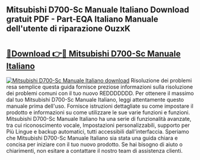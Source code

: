 ## Mitsubishi D700-Sc Manuale Italiano Download gratuit PDF - Part-EQA Italiano Manuale dell'utente di riparazione OuzxK

# <h2><a href="http://dfftpi.blite.top/?on=Mitsubishi+D700-Sc+Manuale+Italiano">🔗Download 👉🔴 Mitsubishi D700-Sc Manuale Italiano</a></h2>

[![Mitsubishi D700-Sc Manuale Italiano download](https://i.imgur.com/lujVjoI.png)](http://dfftpi.blite.top/?on=Mitsubishi+D700-Sc+Manuale+Italiano)
Risoluzione dei problemi resa semplice questa guida fornisce preziose informazioni sulla risoluzione dei problemi comuni con il tuo nuovo REDDDDDDD. Per ottenere il massimo dal tuo Mitsubishi D700-Sc Manuale Italiano, leggi attentamente questo manuale prima dell'uso. Fornisce istruzioni dettagliate su come impostare il prodotto e informazioni su come utilizzare le sue varie funzioni e funzioni. Mitsubishi D700-Sc Manuale Italiano ha una serie di funzionalità avanzate, tra cui riconoscimento vocale, Impostazioni personalizzabili, supporto per Più Lingue e backup automatici, tutti accessibili dall'interfaccia. Speriamo che Mitsubishi D700-Sc Manuale Italiano sia stata una guida chiara e concisa per iniziare con il tuo nuovo prodotto. Se hai bisogno di aiuto o chiarimenti, non esitare a contattare il nostro team di assistenza clienti.
